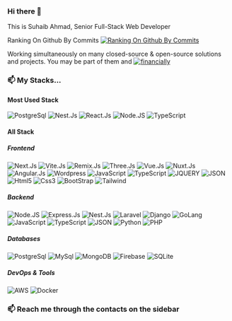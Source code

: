 ### Hi there 👋

<!-- ### 🔭 I work with... -->

This is Suhaib Ahmad, Senior Full-Stack Web Developer

Ranking On Github By Commits 
[![Ranking On Github By Commits](https://user-badge.committers.top/jordan_private/makkahwi.svg)](https://user-badge.committers.top/jordan_private/makkahwi)

 Working simultaneously on many closed-source & open-source solutions and projects. You may be part of them and [![financially](https://img.shields.io/badge/Sponsor%20Me-%E2%9D%A4-red)](https://github.com/sponsors/makkahwi)

### 📫 My Stacks...

#### Most Used Stack
![PostgreSql](https://img.shields.io/badge/PostGres-%23316192.svg?&style=for-the-badge&logo=postgresql&logoColor=white)
![Nest.Js](https://img.shields.io/badge/Nest.Js-%23E0234E.svg?&style=for-the-badge&logo=Nestjs&logoColor=white)
![React.Js](https://img.shields.io/badge/React.Js-%230db7ed.svg?&style=for-the-badge&logo=react&logoColor=white)
![Node.JS](https://img.shields.io/badge/Node.JS-%2343853D.svg?&style=for-the-badge&logo=node.js&logoColor=white)
![TypeScript](https://img.shields.io/badge/TypeScript-%23007ACC.svg?&style=for-the-badge&logo=TypeScript&logoColor=white)

#### All Stack

##### Frontend

![Next.Js](https://img.shields.io/badge/Next.Js-%23323330.svg?&style=for-the-badge&logo=next.js&logoColor=white)
![Vite.Js](https://img.shields.io/badge/Vite.Js-%23777BB4.svg?&style=for-the-badge&logo=react&logoColor=white)
![Remix.Js](https://img.shields.io/badge/Remix.Js-%23777BB4.svg?&style=for-the-badge&logo=remix&logoColor=white)
![Three.Js](https://img.shields.io/badge/Three.Js-%23323330.svg?&style=for-the-badge&logo=three.js&logoColor=white)
![Vue.Js](https://img.shields.io/badge/Vue.Js-%234FC08D.svg?&style=for-the-badge&logo=vue.js&logoColor=white)
![Nuxt.Js](https://img.shields.io/badge/Nuxt.Js-%234FC08D.svg?&style=for-the-badge&logo=Nuxt&logoColor=white)
![Angular.Js](https://img.shields.io/badge/Angular.Js-%23D6002F.svg?&style=for-the-badge&logo=Angular&logoColor=white)
![Wordpress](https://img.shields.io/badge/Wordpress-%2314354C.svg?&style=for-the-badge&logo=wordpress&logoColor=white)
![JavaScript](https://img.shields.io/badge/JavaScript-%23F7DF1E.svg?&style=for-the-badge&logo=javascript&logoColor=white)
![TypeScript](https://img.shields.io/badge/TypeScript-%23007ACC.svg?&style=for-the-badge&logo=TypeScript&logoColor=white)
![JQUERY](https://img.shields.io/badge/JQUERY-%230769AD.svg?&style=for-the-badge&logo=jquery&logoColor=white)
![JSON](https://img.shields.io/badge/JSON-%23323330.svg?&style=for-the-badge&logo=json&logoColor=white)
![Html5](https://img.shields.io/badge/HTML%205-%23E34F26.svg?&style=for-the-badge&logo=html5&logoColor=white)
![Css3](https://img.shields.io/badge/CSS%203-%231572B6.svg?&style=for-the-badge&logo=css3&logoColor=white)
![BootStrap](https://img.shields.io/badge/BootStrap-%23563D7C.svg?&style=for-the-badge&logo=bootstrap&logoColor=white)
![Tailwind](https://img.shields.io/badge/Tailwind-%2300BCFF.svg?&style=for-the-badge&logo=tailwindcss&logoColor=white)

##### Backend

![Node.JS](https://img.shields.io/badge/Node.JS-%2343853D.svg?&style=for-the-badge&logo=node.js&logoColor=white)
![Express.Js](https://img.shields.io/badge/Express.Js-%23404d59.svg?&style=for-the-badge&logo=express&logoColor=white)
![Nest.Js](https://img.shields.io/badge/Nest.Js-%23E0234E.svg?&style=for-the-badge&logo=Nestjs&logoColor=white)
![Laravel](https://img.shields.io/badge/Laravel-%23FF2D20.svg?&style=for-the-badge&logo=laravel&logoColor=white)
![Django](https://img.shields.io/badge/Django-%23092E20.svg?&style=for-the-badge&logo=django&logoColor=white)
![GoLang](https://img.shields.io/badge/GoLang-%2300A7D0.svg?&style=for-the-badge&logo=go&logoColor=white)
![JavaScript](https://img.shields.io/badge/JavaScript-%23F7DF1E.svg?&style=for-the-badge&logo=javascript&logoColor=white)
![TypeScript](https://img.shields.io/badge/TypeScript-%23007ACC.svg?&style=for-the-badge&logo=TypeScript&logoColor=white)
![JSON](https://img.shields.io/badge/JSON-%23323330.svg?&style=for-the-badge&logo=json&logoColor=white)
![Python](https://img.shields.io/badge/Python-%2314354C.svg?&style=for-the-badge&logo=python&logoColor=white)
![PHP](https://img.shields.io/badge/PHP-%23777BB4.svg?&style=for-the-badge&logo=php&logoColor=white)


##### Databases

![PostgreSql](https://img.shields.io/badge/PostGres-%23316192.svg?&style=for-the-badge&logo=postgresql&logoColor=white)
![MySql](https://img.shields.io/badge/MySql-%23ffa518.svg?&style=for-the-badge&logo=mysql&logoColor=white)
![MongoDB](https://img.shields.io/badge/MongoDB-%23023430.svg?&style=for-the-badge&logo=mongodb&logoColor=white)
![Firebase](https://img.shields.io/badge/Firebase-%23DD2C00.svg?&style=for-the-badge&logo=firebase&logoColor=white)
![SQLite](https://img.shields.io/badge/SQLite-%23004364.svg?&style=for-the-badge&logo=sqlite&logoColor=white)

##### DevOps & Tools

![AWS](https://img.shields.io/badge/AWS-%23ff9900.svg?&style=for-the-badge&logo=amazon&logoColor=white)
![Docker](https://img.shields.io/badge/Docker-%230db7ed.svg?&style=for-the-badge&logo=docker&logoColor=white)


### 📫 Reach me through the contacts on the sidebar
  
<!--
**makkahwi/makkahwi** is a ✨ _special_ ✨ repository because its `README.md` (this file) appears on your GitHub profile.

Here are some ideas to get you started:

- 🔭 I’m currently working on ...
- 🌱 I’m currently learning ...
- 👯 I’m looking to collaborate on ...
- 🤔 I’m looking for help with ...
- 💬 Ask me about ...
- 📫 How to reach me: ...
- 😄 Pronouns: ...
- ⚡ Fun fact: ...
-->

